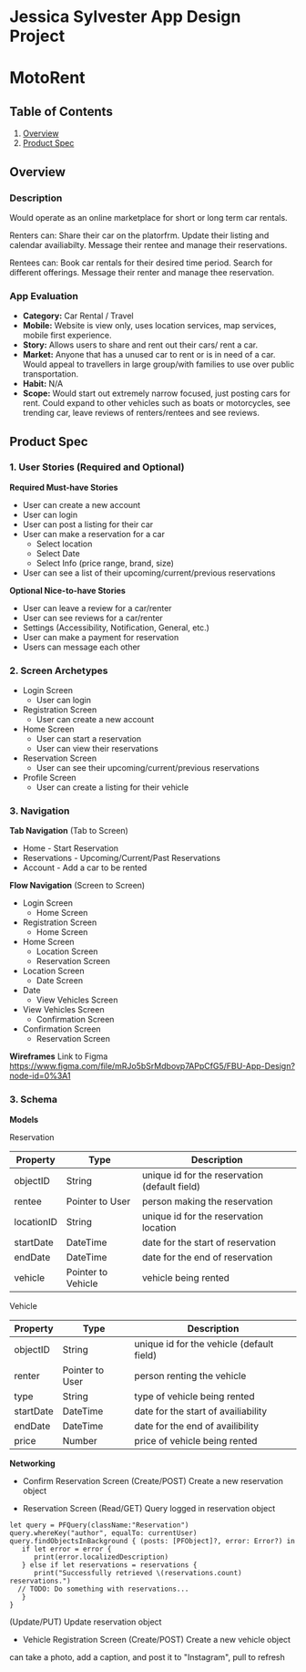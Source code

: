 Jessica Sylvester App Design Project
===

# MotoRent

## Table of Contents
1. [Overview](#Overview)
1. [Product Spec](#Product-Spec)


## Overview
### Description
Would operate as an online marketplace for short or long term car rentals.

Renters can:
Share their car on the platorfrm.
Update their listing and calendar availiabilty.
Message their rentee and manage their reservations.

Rentees can:
Book car rentals for their desired time period.
Search for different offerings.
Message their renter and manage thee reservation.


### App Evaluation

- **Category:** Car Rental / Travel
- **Mobile:** Website is view only, uses location services, map services, mobile first experience.
- **Story:** Allows users to share and rent out their cars/ rent a car.
- **Market:** Anyone that has a unused car to rent or is in need of a car. Would appeal to travellers in large group/with families to use over public transportation.
- **Habit:** N/A
- **Scope:** Would start out extremely narrow focused, just posting cars for rent. Could expand to other vehicles such as boats or motorcycles, see trending car, leave reviews of renters/rentees and see reviews.

## Product Spec

### 1. User Stories (Required and Optional)

**Required Must-have Stories**

* User can create a new account
* User can login
* User can post a listing for their car
* User can make a reservation for a car
  * Select location
  * Select Date
  * Select Info (price range, brand, size)
* User can see a list of their upcoming/current/previous reservations


**Optional Nice-to-have Stories**
* User can leave a review for a car/renter
* User can see reviews for a car/renter
* Settings (Accessibility, Notification, General, etc.)
* User can make a payment for reservation
* Users can message each other

### 2. Screen Archetypes

* Login Screen
   * User can login
* Registration Screen
   * User can create a new account
* Home Screen
   * User can start a reservation
   * User can view their reservations
* Reservation Screen
  * User can see their upcoming/current/previous reservations
* Profile Screen
  * User can create a listing for their vehicle



### 3. Navigation

**Tab Navigation** (Tab to Screen)

* Home - Start Reservation
* Reservations - Upcoming/Current/Past Reservations
* Account - Add a car to be rented


**Flow Navigation** (Screen to Screen)

* Login Screen
  * Home Screen
* Registration Screen
  * Home Screen
* Home Screen
  * Location Screen
  * Reservation Screen
* Location Screen
  * Date Screen
* Date
  * View Vehicles Screen
* View Vehicles Screen
  * Confirmation Screen
* Confirmation Screen
  * Reservation Screen

**Wireframes**
Link to Figma
https://www.figma.com/file/mRJo5bSrMdbovp7APpCfG5/FBU-App-Design?node-id=0%3A1

### 3. Schema

**Models**

Reservation

| Property| Type | Description |
| ------------- | ------------- |------------- |
|objectID  |String |unique id for the reservation (default field)  |
| rentee  | Pointer to User | person making the reservation  |
| locationID  | String | unique id for the reservation location  |
| startDate  | DateTime | date for the start of reservation |
| endDate  | DateTime | date for the end of reservation |
| vehicle  | Pointer to Vehicle | vehicle being rented  |

Vehicle

| Property| Type | Description |
| ------------- | ------------- |------------- |
|objectID  |String |unique id for the vehicle (default field)  |
| renter  | Pointer to User | person renting the vehicle  |
| type  | String | type of vehicle being rented  |
| startDate  | DateTime | date for the start of availiability |
| endDate  | DateTime | date for the end of availibility |
| price  | Number | price of vehicle being rented  |


**Networking**

* Confirm Reservation Screen
(Create/POST) Create a new reservation object

* Reservation Screen
(Read/GET) Query logged in reservation object

```
let query = PFQuery(className:"Reservation")
query.whereKey("author", equalTo: currentUser)
query.findObjectsInBackground { (posts: [PFObject]?, error: Error?) in
   if let error = error {
      print(error.localizedDescription)
   } else if let reservations = reservations {
      print("Successfully retrieved \(reservations.count) reservations.")
  // TODO: Do something with reservations...
   }
}

```
(Update/PUT) Update reservation object

* Vehicle Registration Screen
(Create/POST) Create a new vehicle object

can take a photo, add a caption, and post it to "Instagram", pull to refresh
